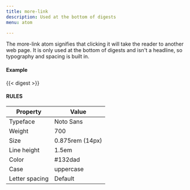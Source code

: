 ```yaml
---
title: more-link
description: Used at the bottom of digests
menu: atom

---
```

The more-link atom signifies that clicking it will take the reader to another web page. It is only used at the bottom of digests and isn't a headline, so typography and spacing is built in.

#### Example
<div class="zone" style="--columns: 400px; justify-items: center;">
  {{< digest >}}
</div>

#### RULES

Property | Value
--- | ---
Typeface | Noto Sans
Weight | 700
Size | 0.875rem (14px)
Line height | 1.5em
Color | #132dad
Case | uppercase
Letter spacing | Default
